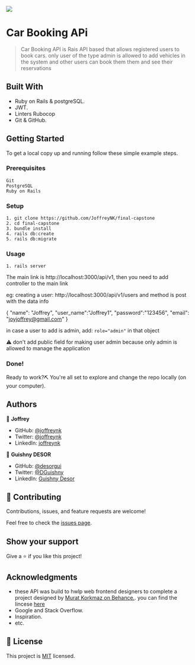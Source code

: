 ![](https://img.shields.io/badge/Microverse-blueviolet)

# Car Booking APi

> Car Booking API is Rais API based that allows registered users to book cars. only user of the type admin is allowed to add vehicles in  the system and other users can book them them and see their reservations

## Built With

- Ruby on Rails & postgreSQL.
- JWT.
- Linters Rubocop
- Git & GitHub.

## Getting Started

To get a local copy up and running follow these simple example steps.

### Prerequisites

    Git
    PostgreSQL
    Ruby on Rails
    
    
    

### Setup

    1. git clone https://github.com/JoffreyNK/final-capstone
    2. cd final-capstone
    3. bundle install
    4. rails db:create
    5. rails db:migrate

### Usage

    1. rails server


The main link is http://localhost:3000/api/v1, then you need to add controller to the main link

eg: creating a user:
http://localhost:3000/api/v1/users and method is post with the data info

{
"name": "Joffrey",
"user_name":"Joffrey1",
"password":"123456",
"email": "joyjoffrey@gmail.com"
}

in case a user to add is admin, add: ```role="admin"``` in that object

:warning: don't add public field for making user admin because only admin is allowed to manage the application



    

### Done!

Ready to work?⛏️ You're all set to explore and change the repo locally (on your computer).

## Authors

👤 **Joffrey**

- GitHub: [@joffreynk](https://github.com/joffreynk)
- Twitter: [@joffreynk](https://twitter.com/joffreynk)
- LinkedIn: [joffreynk](https://linkedin.com/in/joffreynk)

👤 **Guishny DESOR**

- GitHub: [@desorgui](https://github.com/desorgui)
- Twitter: [@DGuishny](https://twitter.com/DGuishny)
- LinkedIn: [Guishny Desor](https://www.linkedin.com/in/guishny-desor-5421a01a9/)

## 🤝 Contributing

Contributions, issues, and feature requests are welcome!

Feel free to check the [issues page](../../issues/).

## Show your support

Give a ⭐️ if you like this project!

## Acknowledgments

- these API was build to hwlp web frontend designers to complete a project designed by  [Murat Korkmaz on Behance.](https://www.behance.net/muratk). you can find the lincese [here](https://creativecommons.org/licenses/by-nc/4.0/)
- Google and Stack Overflow.
- Inspiration.
- etc.

## 📝 License

This project is [MIT](./MIT.md) licensed.
